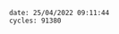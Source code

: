

                date: 25/04/2022 09:11:44
                cycles: 91380

                         